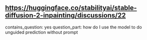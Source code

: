 ## https://huggingface.co/stabilityai/stable-diffusion-2-inpainting/discussions/22

contains_question: yes
question_part: how do I use the model to do unguided prediction without prompt